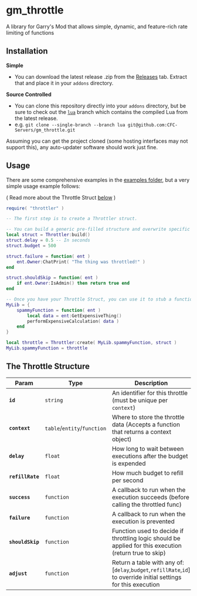 # gm_throttle
A library for Garry's Mod that allows simple, dynamic, and feature-rich rate limiting of functions

## Installation
**Simple**
 - You can download the latest release .zip from the [Releases](https://github.com/CFC-Servers/gm_throttle/releases) tab. Extract that and place it in your `addons` directory.

**Source Controlled**
 - You can clone this repository directly into your `addons` directory, but be sure to check out the [`lua`](https://github.com/CFC-Servers/gm_throttle/tree/lua) branch which contains the compiled Lua from the latest release.
 - e.g. ``` git clone --single-branch --branch lua git@github.com:CFC-Servers/gm_throttle.git ```

Assuming you can get the project cloned (some hosting interfaces may not support this), any auto-updater software should work just fine.

## Usage
There are some comprehensive examples in the [examples folder](https://github.com/CFC-Servers/gm_throttle/tree/main/example), but a very simple usage example follows:

( Read more about the Throttle Struct [below](https://github.com/CFC-Servers/gm_throttle/blob/main/README.md#the-throttle-structure) )
```lua
require( "throttler" )

-- The first step is to create a Throttler struct.

-- You can build a generic pre-filled structure and overwrite specific values:
local struct = Throttler:build()
struct.delay = 0.5 -- In seconds
struct.budget = 500

struct.failure = function( ent )
    ent.Owner:ChatPrint( "The thing was throttled!" )
end

struct.shouldSkip = function( ent )
    if ent.Owner:IsAdmin() then return true end
end

-- Once you have your Throttle Struct, you can use it to stub a function:
MyLib = {
    spammyFunction = function( ent )
        local data = ent:GetExpensiveThing()
        performExpensiveCalculation( data )
    end
}

local throttle = Throttler:create( MyLib.spammyFunction, struct )
MyLib.spammyFunction = throttle
```

## The Throttle Structure
| Param            | Type                        | Description                                                                                                      | Default                            |
|------------------|-----------------------------|------------------------------------------------------------------------------------------------------------------|------------------------------------|
| **`id`**         | `string`                    | An identifier for this throttle (must be unique per `context`)                                                   | `throttler_limit_#`                |
| **`context`**    | `table`/`entity`/`function` | Where to store the throttle data (Accepts a function that returns a context object)                                                          | Function returning the first param |
| **`delay`**      | `float`                     | How long to wait between executions after the budget is expended                                                 | `1`                                |
| **`refillRate`** | `float`                     | How much budget to refill per second                                                                             | `1`                                |
| **`success`**    | `function`                  | A callback to run when the execution succeeds (before calling the throttled func)                                | `noop`                             |
| **`failure`**    | `function`                  | A callback to run when the execution is prevented                                                                | `noop`                             |
| **`shouldSkip`** | `function`                  | Function used to decide if throttling logic should be applied for this execution (return true to skip)           | `noop`                             |
| **`adjust`**     | `function`                  | Return a table with any of: [`delay`,`budget`,`refillRate`,`id`] to override initial settings for this execution | `noop`                             |
